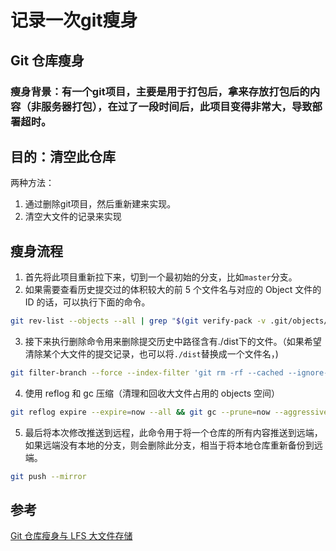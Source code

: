 # 记录一次git瘦身
## Git 仓库瘦身
### 瘦身背景：有一个git项目，主要是用于打包后，拿来存放打包后的内容（非服务器打包），在过了一段时间后，此项目变得非常大，导致部署超时。
## 目的：清空此仓库
两种方法：
1. 通过删除git项目，然后重新建来实现。
2. 清空大文件的记录来实现
## 瘦身流程
1. 首先将此项目重新拉下来，切到一个最初始的分支，比如`master`分支。
2. 如果需要查看历史提交过的体积较大的前 5 个文件名与对应的 Object 文件的 ID 的话，可以执行下面的命令。
```zsh
git rev-list --objects --all | grep "$(git verify-pack -v .git/objects/pack/*.idx | sort -k 3 -n | tail -5 | awk '{print$1}')"
```
3. 接下来执行删除命令用来删除提交历史中路径含有./dist下的文件。（如果希望清除某个大文件的提交记录，也可以将`./dist`替换成一个文件名，)
```zsh
git filter-branch --force --index-filter 'git rm -rf --cached --ignore-unmatch ./dist' --prune-empty --tag-name-filter cat -- --all
```
4. 使用 reflog 和 gc 压缩（清理和回收大文件占用的 objects 空间）
```zsh
git reflog expire --expire=now --all && git gc --prune=now --aggressive
```
5. 最后将本次修改推送到远程，此命令用于将一个仓库的所有内容推送到远端，如果远端没有本地的分支，则会删除此分支，相当于将本地仓库重新备份到远端。
```zsh
git push --mirror
```

## 参考
[Git 仓库瘦身与 LFS 大文件存储](https://shansan.top/2021/12/26/git-lfs-and-thin-repo/)